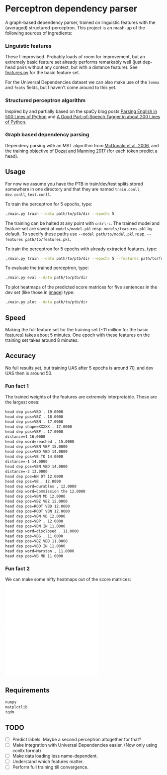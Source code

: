 # Perceptron dependency parser
A graph-based dependency parser, trained on linguistic features with the (averaged) structured-perceptron.
This project is an mash-up of the following sources of ingredients:

### Linguistic features
These I improvised. Probably loads of room for improvement, but an extremely basic feature set already performs remarkably well (just dep-head pairs without any context, but with a distance feature). See [features.py](features.py) for the basic feature set.

For the Universal Dependencies dataset we can also make use of the `lemma` and `feats` fields, but I haven't come around to this yet.

### Structured perceptron algorithm
Inspired by and partially based on the spaCy blog posts [Parsing English in 500 Lines of Python](https://explosion.ai/blog/parsing-english-in-python) and [A Good Part-of-Speech Tagger in about 200 Lines of Python](https://explosion.ai/blog/part-of-speech-pos-tagger-in-python).

### Graph based dependency parsing
Dependecy parsing with an MST algorithm from [McDonald et al. 2006](https://www.seas.upenn.edu/~strctlrn/bib/PDF/nonprojectiveHLT-EMNLP2005.pdf), and the training objective of [Dozat and Manning 2017](https://arxiv.org/pdf/1611.01734.pdf) (for each token predict a head).

## Usage
For now we assume you have the PTB in train/dev/test splits stored somewhere in one directory and that they are named `train.conll`, `dev.conll`, `test.conll`.

To train the perceptron for 5 epochs, type:
```bash
./main.py train --data path/to/ptb/dir --epochs 5
```
The training can be halted at any point with `cntrl-c`. The trained model and feature-set are saved at `models/model.pkl` resp. `models/features.pkl` by default. To specify these paths use `--model path/to/model.pkl` resp. `--features path/to/features.pkl`.

To train the perceptron for 5 epochs with already extracted features, type:
```bash
./main.py train --data path/to/ptb/dir --epochs 5 --features path/to/features
```

To evaluate the trained perceptron, type:
```bash
./main.py eval --data path/to/ptb/dir
```

To plot heatmaps of the predicted score matrices for five sentences in the dev set (like those in [image](image)) type:
```bash
./main.py plot --data path/to/ptb/dir
```

## Speed
Making the full feature set for the training set (~11 million for the basic features) takes about 5 minutes. One epoch with these features on the training set takes around 8 minutes.

## Accuracy
No full results yet, but training UAS after 5 epochs is around 70, and dev UAS then is around 50.

### Fun fact 1
The trained weights of the features are extremely interpretable. These are the largest ones:
```
head dep pos=VBD . 19.0000
head dep pos=VBZ . 18.0000
head dep pos=VBN . 17.0000
head dep shape=XXXXX . 17.0000
head dep pos=VBP . 17.0000
distance=1 16.0000
head dep word=reached , 15.0000
head dep pos=VBN VBP 15.0000
head dep pos=VBD VBD 14.0000
head dep pos=VB TO 14.0000
distance=-1 14.0000
head dep pos=VBN VBD 14.0000
distance=-2 13.0000
head dep pos=NN DT 12.0000
head dep pos=VB . 12.0000
head dep word=durables , 12.0000
head dep word=Commission the 12.0000
head dep pos=VBN MD 12.0000
head dep pos=VBZ VBZ 12.0000
head dep pos=ROOT VBD 12.0000
head dep pos=ROOT VBN 12.0000
head dep pos=VBN VB 12.0000
head dep pos=VBP , 12.0000
head dep pos=VBN IN 11.0000
head dep word=disclosed . 11.0000
head dep pos=VBG . 11.0000
head dep pos=VBZ VBD 11.0000
head dep pos=VBD IN 11.0000
head dep word=Marston , 11.0000
head dep pos=VB MD 11.0000
```

### Fun fact 2
We can make some nifty heatmaps out of the score matrices:
![score](image/pred0.pdf)
![score](image/pred4.pdf)

## Requirements
```
numpy
matplotlib
tqdm
```

## TODO
- [ ] Predict labels. Maybe a second perceptron altogether for that?
- [ ] Make integration with Universal Dependencies easier. (Now only using conllx format)
- [ ] Make data loading less name-dependent.
- [ ] Understand which features matter.
- [ ] Perform full training till convergence.
